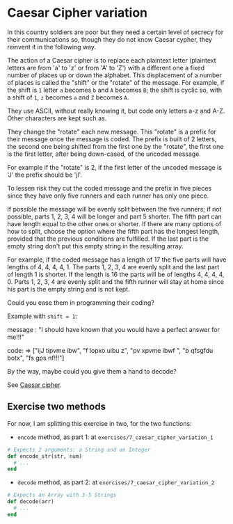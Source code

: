 # Caesar Cipher variation

In this country soldiers are poor but they need a certain level of secrecy for their
communications so, though they do not know Caesar cypher, they reinvent it in the following way.

The action of a Caesar cipher is to replace each plaintext letter (plaintext letters are from 'a'
to 'z' or from 'A' to 'Z') with a different one a fixed number of places up or down the alphabet.
This displacement of a number of places is called the "shift" or the "rotate" of the message. For
example, if the shift is `1` letter `a` becomes `b` and `A` becomes `B`; the shift is cyclic so,
with a shift of `1`, `z` becomes `a` and `Z` becomes `A`.

They use ASCII, without really knowing it, but code only letters a-z and A-Z. Other characters are
kept such as.

They change the "rotate" each new message. This "rotate" is a prefix for their message once the
message is coded. The prefix is built of 2 letters, the second one being shifted from the first
one by the "rotate", the first one is the first letter, after being down-cased, of the uncoded
message.

For example if the "rotate" is 2, if the first letter of the uncoded message is 'J' the prefix
should be 'jl'.

To lessen risk they cut the coded message and the prefix in five pieces since they have only
five runners and each runner has only one piece.

If possible the message will be evenly split between the five runners; if not possible, parts
1, 2, 3, 4 will be longer and part 5 shorter. The fifth part can have length equal to the other
ones or shorter. If there are many options of how to split, choose the option where the fifth
part has the longest length, provided that the previous conditions are fulfilled. If the last part
is the empty string don't put this empty string in the resulting array.

For example, if the coded message has a length of 17 the five parts will have lengths of
4, 4, 4, 4, 1. The parts 1, 2, 3, 4 are evenly split and the last part of length 1 is shorter. If
the length is 16 the parts will be of lengths 4, 4, 4, 4, 0. Parts 1, 2, 3, 4 are evenly split and
the fifth runner will stay at home since his part is the empty string and is not kept.

Could you ease them in programming their coding?

Example with `shift = 1`:

message : "I should have known that you would have a perfect answer for me!!!"

code: => ["ijJ tipvme ibw", "f lopxo uibu z", "pv xpvme ibwf ", "b qfsgfdu botx", "fs gps nf!!!"]

By the way, maybe could you give them a hand to decode?

See [Caesar cipher](https://en.wikipedia.org/wiki/Caesar_cipher).

## Exercise two methods

For now, I am splitting this exercise in two, for the two functions:

- `encode` method, as part 1: at `exercises/7_caesar_cipher_variation_1`

```Ruby
# Expects 2 arguments: a String and an Integer
def encode_str(str, num)
  # ...
end
```

- `decode` method, as part 2: at `exercises/7_caesar_cipher_variation_2`

```Ruby
# Expects an Array with 3-5 Strings
def decode(arr)
  # ...
end
```
